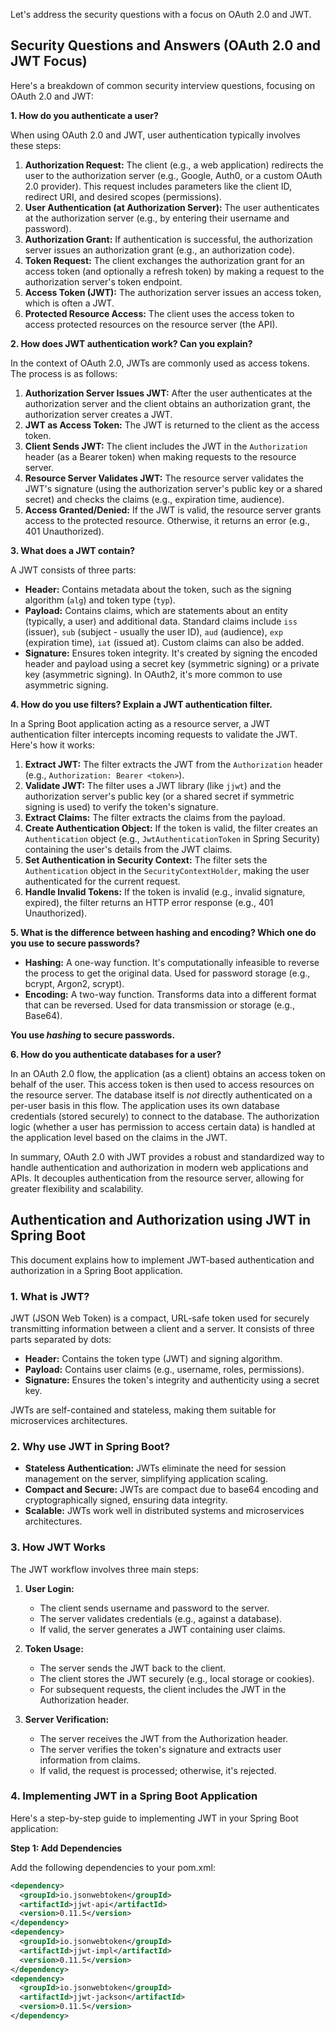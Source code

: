 Let's address the security questions with a focus on OAuth 2.0 and JWT.

## Security Questions and Answers (OAuth 2.0 and JWT Focus)

Here's a breakdown of common security interview questions, focusing on OAuth 2.0 and JWT:

**1. How do you authenticate a user?**

When using OAuth 2.0 and JWT, user authentication typically involves these steps:

1.  **Authorization Request:** The client (e.g., a web application) redirects the user to the authorization server (e.g., Google, Auth0, or a custom OAuth 2.0 provider). This request includes parameters like the client ID, redirect URI, and desired scopes (permissions).
2.  **User Authentication (at Authorization Server):** The user authenticates at the authorization server (e.g., by entering their username and password).
3.  **Authorization Grant:** If authentication is successful, the authorization server issues an authorization grant (e.g., an authorization code).
4.  **Token Request:** The client exchanges the authorization grant for an access token (and optionally a refresh token) by making a request to the authorization server's token endpoint.
5.  **Access Token (JWT):** The authorization server issues an access token, which is often a JWT.
6.  **Protected Resource Access:** The client uses the access token to access protected resources on the resource server (the API).

**2. How does JWT authentication work? Can you explain?**

In the context of OAuth 2.0, JWTs are commonly used as access tokens. The process is as follows:

1.  **Authorization Server Issues JWT:** After the user authenticates at the authorization server and the client obtains an authorization grant, the authorization server creates a JWT.
2.  **JWT as Access Token:** The JWT is returned to the client as the access token.
3.  **Client Sends JWT:** The client includes the JWT in the `Authorization` header (as a Bearer token) when making requests to the resource server.
4.  **Resource Server Validates JWT:** The resource server validates the JWT's signature (using the authorization server's public key or a shared secret) and checks the claims (e.g., expiration time, audience).
5.  **Access Granted/Denied:** If the JWT is valid, the resource server grants access to the protected resource. Otherwise, it returns an error (e.g., 401 Unauthorized).

**3. What does a JWT contain?**

A JWT consists of three parts:

*   **Header:** Contains metadata about the token, such as the signing algorithm (`alg`) and token type (`typ`).
*   **Payload:** Contains claims, which are statements about an entity (typically, a user) and additional data. Standard claims include `iss` (issuer), `sub` (subject - usually the user ID), `aud` (audience), `exp` (expiration time), `iat` (issued at). Custom claims can also be added.
*   **Signature:** Ensures token integrity. It's created by signing the encoded header and payload using a secret key (symmetric signing) or a private key (asymmetric signing). In OAuth2, it's more common to use asymmetric signing.

**4. How do you use filters? Explain a JWT authentication filter.**

In a Spring Boot application acting as a resource server, a JWT authentication filter intercepts incoming requests to validate the JWT. Here's how it works:

1.  **Extract JWT:** The filter extracts the JWT from the `Authorization` header (e.g., `Authorization: Bearer <token>`).
2.  **Validate JWT:** The filter uses a JWT library (like `jjwt`) and the authorization server's public key (or a shared secret if symmetric signing is used) to verify the token's signature.
3.  **Extract Claims:** The filter extracts the claims from the payload.
4.  **Create Authentication Object:** If the token is valid, the filter creates an `Authentication` object (e.g., `JwtAuthenticationToken` in Spring Security) containing the user's details from the JWT claims.
5.  **Set Authentication in Security Context:** The filter sets the `Authentication` object in the `SecurityContextHolder`, making the user authenticated for the current request.
6.  **Handle Invalid Tokens:** If the token is invalid (e.g., invalid signature, expired), the filter returns an HTTP error response (e.g., 401 Unauthorized).

**5. What is the difference between hashing and encoding? Which one do you use to secure passwords?**

*   **Hashing:** A one-way function. It's computationally infeasible to reverse the process to get the original data. Used for password storage (e.g., bcrypt, Argon2, scrypt).
*   **Encoding:** A two-way function. Transforms data into a different format that can be reversed. Used for data transmission or storage (e.g., Base64).

**You use *hashing* to secure passwords.**

**6. How do you authenticate databases for a user?**

In an OAuth 2.0 flow, the application (as a client) obtains an access token on behalf of the user. This access token is then used to access resources on the resource server. The database itself is *not* directly authenticated on a per-user basis in this flow. The application uses its own database credentials (stored securely) to connect to the database. The authorization logic (whether a user has permission to access certain data) is handled at the application level based on the claims in the JWT.

In summary, OAuth 2.0 with JWT provides a robust and standardized way to handle authentication and authorization in modern web applications and APIs. It decouples authentication from the resource server, allowing for greater flexibility and scalability.



## Authentication and Authorization using JWT in Spring Boot

This document explains how to implement JWT-based authentication and authorization in a Spring Boot application.

### 1. What is JWT?

JWT (JSON Web Token) is a compact, URL-safe token used for securely transmitting information between a client and a server. It consists of three parts separated by dots:

* **Header:** Contains the token type (JWT) and signing algorithm.
* **Payload:** Contains user claims (e.g., username, roles, permissions).
* **Signature:** Ensures the token's integrity and authenticity using a secret key.

JWTs are self-contained and stateless, making them suitable for microservices architectures.

### 2. Why use JWT in Spring Boot?

* **Stateless Authentication:** JWTs eliminate the need for session management on the server, simplifying application scaling.
* **Compact and Secure:** JWTs are compact due to base64 encoding and cryptographically signed, ensuring data integrity.
* **Scalable:** JWTs work well in distributed systems and microservices architectures.

### 3. How JWT Works

The JWT workflow involves three main steps:

1. **User Login:**
    * The client sends username and password to the server.
    * The server validates credentials (e.g., against a database).
    * If valid, the server generates a JWT containing user claims.

2. **Token Usage:**
    * The server sends the JWT back to the client.
    * The client stores the JWT securely (e.g., local storage or cookies).
    * For subsequent requests, the client includes the JWT in the Authorization header.

3. **Server Verification:**
    * The server receives the JWT from the Authorization header.
    * The server verifies the token's signature and extracts user information from claims.
    * If valid, the request is processed; otherwise, it's rejected.

### 4. Implementing JWT in a Spring Boot Application

Here's a step-by-step guide to implementing JWT in your Spring Boot application:

**Step 1: Add Dependencies**

Add the following dependencies to your pom.xml:

```xml
<dependency>
  <groupId>io.jsonwebtoken</groupId>
  <artifactId>jjwt-api</artifactId>
  <version>0.11.5</version>
</dependency>
<dependency>
  <groupId>io.jsonwebtoken</groupId>
  <artifactId>jjwt-impl</artifactId>
  <version>0.11.5</version>
</dependency>
<dependency>
  <groupId>io.jsonwebtoken</groupId>
  <artifactId>jjwt-jackson</artifactId>
  <version>0.11.5</version>
</dependency>
